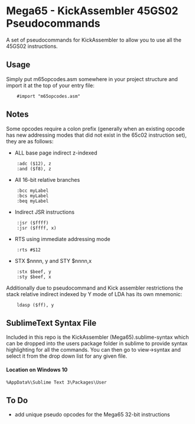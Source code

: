 
# Mega65 - KickAssembler 45GS02 Pseudocommands

A set of pseudocommands for KickAssembler to allow you to use all the 45GS02 instructions.

## Usage
Simply put m65opcodes.asm somewhere in your project structure and import it at the top of your entry file:
```
	#import "m65opcodes.asm"
```

## Notes
Some opcodes require a colon prefix (generally when an existing opcode has new addressing modes that did not exist in the 65c02 instruction set), they are as follows:

* ALL base page indirect z-indexed
```
	:adc ($12), z
	:and ($f8), z
```
* All 16-bit relative branches 
```
	:bcc myLabel
	:bcs myLabel
	:beq myLabel
```
* Indirect JSR instructions 
```
	:jsr ($ffff)
	:jsr ($ffff, x)
```
* RTS using immediate addressing mode
```
	:rts #$12
```
* STX $nnnn, y and STY $nnnn,x 
```
	:stx $beef, y
	:sty $beef, x	
```
Additionally due to pseudocommand and Kick assembler restrictions the stack relative indirect indexed by Y mode of LDA has its own mnemonic:
```
	ldasp ($ff), y
``` 



## SublimeText Syntax File

Included in this repo is the KickAssembler (Mega65).sublime-syntax which can be dropped into the users package folder in sublime to provide syntax highlighting for all the commands. You can then go to view->syntax and select it from the drop down list for any given file.

#### Location on Windows 10
```
%AppData%\Sublime Text 3\Packages\User
```


## To Do
* add unique pseudo opcodes for the Mega65 32-bit instructions
